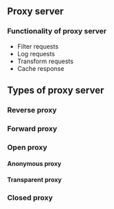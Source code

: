 ## Proxy server

### Functionality of proxy server
* Filter requests
* Log requests
* Transform requests
* Cache response

## Types of proxy server

### Reverse proxy

### Forward proxy

### Open proxy

#### Anonymous proxy

#### Transparent proxy

### Closed proxy